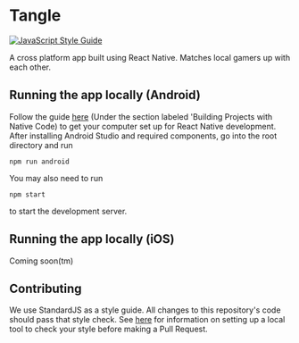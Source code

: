 # Tangle

[![JavaScript Style Guide](https://img.shields.io/badge/code_style-standard-brightgreen.svg)](https://standardjs.com)

A cross platform app built using React Native. Matches local gamers up with each other.

## Running the app locally (Android)

Follow the guide [here](https://facebook.github.io/react-native/docs/getting-started.html)
(Under the section labeled 'Building Projects with Native Code) to get
your computer set up for React Native development. After installing
Android Studio and required components, go into the root directory and run
```
npm run android
```
You may also need to run
```
npm start
```
to start the development server.

## Running the app locally (iOS)

Coming soon(tm)

## Contributing

We use StandardJS as a style guide. All changes to this repository's code should pass that style check. See [here](https://standardjs.com/index.html#install) for information on setting up a local tool to check your style before making a Pull Request.